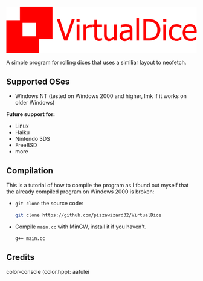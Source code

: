 ![VirtualDice](https://github.com/pizzawizard32/VirtualDice/blob/main/virtualdice.png?raw=true)

A simple program for rolling dices that uses a similiar layout to neofetch.

## Supported OSes
- Windows NT (tested on Windows 2000 and higher, lmk if it works on older Windows)

**Future support for:**
- Linux
- Haiku
- Nintendo 3DS
- FreeBSD
- more

## Compilation
This is a tutorial of how to compile the program as I found out myself that the already compiled program on Windows 2000 is broken:
- `git clone` the source code:
  ```sh
  git clone https://github.com/pizzawizard32/VirtualDice
  ```
- Compile `main.cc` with MinGW, install it if you haven't.
  ```sh
  g++ main.cc
  ```

## Credits
color-console (color.hpp): aafulei
